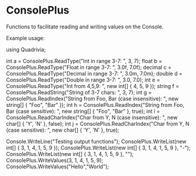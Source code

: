 # ConsolePlus
Functions to facilitate reading and writing values on the Console.  

Example usage:

using Quadrivia;
 
int a = ConsolePlus.ReadType("Int in range 3-7: ", 3, 7);
float b = ConsolePlus.ReadType("Float in range 3-7: ", 3.0f, 7.0f);
decimal c = ConsolePlus.ReadType("Decimal in range 3-7: ", 3.0m, 7.0m);
double d = ConsolePlus.ReadType("Double in range 3-7: ", 3.0, 7.0);
int e = ConsolePlus.ReadType("Int from 4,5,9: ", new int[] { 4, 5, 9 });
string f = ConsolePlus.ReadString("String of 3-7 chars: ", 3, 7);
int g = ConsolePlus.ReadIndex("String from Foo, Bar (case insensitive): ", new string[] { "Foo", "Bar" });
int h = ConsolePlus.ReadIndex("String from Foo, Bar (case sensitive): ", new string[] { "Foo", "Bar" }, true);
int i = ConsolePlus.ReadCharIndex("Char from Y, N (case insensitive): ", new char[] { 'Y', 'N' }, false);
int j = ConsolePlus.ReadCharIndex("Char from Y, N (case sensitive): ", new char[] { 'Y', 'N' }, true);

Console.WriteLine("Testing output functions");
ConsolePlus.WriteList(new int[] { 3, 1, 4, 1, 5, 9 });
ConsolePlus.WriteList(new int[] { 3, 1, 4, 1, 5, 9 }, "-");
ConsolePlus.WriteList(new int[] { 3, 1, 4, 1, 5, 9 }, "");
ConsolePlus.WriteValues(3, 1, 4, 1, 5, 9);
ConsolePlus.WriteValues("Hello","World");

